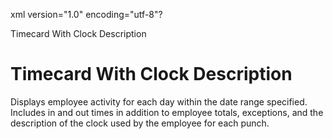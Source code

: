xml version="1.0" encoding="utf-8"?





Timecard With Clock Description




# Timecard With Clock Description

Displays employee activity for each day within the date range specified. Includes in and out times in addition to employee totals, exceptions, and the description of the clock used by the employee for each punch.